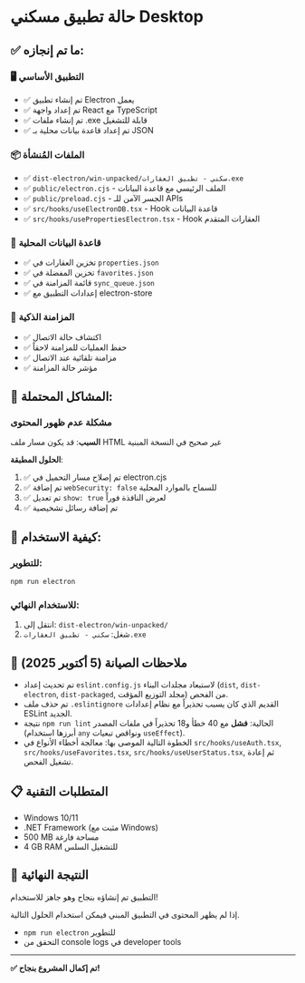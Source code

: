 # حالة تطبيق مسكني Desktop

## ✅ ما تم إنجازه:

### 🖥️ التطبيق الأساسي
- ✅ تم إنشاء تطبيق Electron يعمل
- ✅ تم إعداد واجهة React مع TypeScript
- ✅ تم إنشاء ملفات .exe قابلة للتشغيل
- ✅ تم إعداد قاعدة بيانات محلية بـ JSON

### 📦 الملفات المُنشأة
- ✅ `dist-electron/win-unpacked/سكني - تطبيق العقارات.exe`
- ✅ `public/electron.cjs` - الملف الرئيسي مع قاعدة البيانات
- ✅ `public/preload.cjs` - الجسر الآمن للـ APIs
- ✅ `src/hooks/useElectronDB.tsx` - Hook قاعدة البيانات
- ✅ `src/hooks/usePropertiesElectron.tsx` - Hook العقارات المتقدم

### 💾 قاعدة البيانات المحلية
- ✅ تخزين العقارات في `properties.json`
- ✅ تخزين المفضلة في `favorites.json`
- ✅ قائمة المزامنة في `sync_queue.json`
- ✅ إعدادات التطبيق مع electron-store

### 🔄 المزامنة الذكية
- ✅ اكتشاف حالة الاتصال
- ✅ حفظ العمليات للمزامنة لاحقاً
- ✅ مزامنة تلقائية عند الاتصال
- ✅ مؤشر حالة المزامنة

## 🔧 المشاكل المحتملة:

### مشكلة عدم ظهور المحتوى
**السبب**: قد يكون مسار ملف HTML غير صحيح في النسخة المبنية

**الحلول المطبقة**:
1. ✅ تم إصلاح مسار التحميل في electron.cjs
2. ✅ تم إضافة `webSecurity: false` للسماح بالموارد المحلية
3. ✅ تم تعديل `show: true` لعرض النافذة فوراً
4. ✅ تم إضافة رسائل تشخيصية

## 🚀 كيفية الاستخدام:

### للتطوير:
```bash
npm run electron
```

### للاستخدام النهائي:
1. انتقل إلى: `dist-electron/win-unpacked/`
2. شغل: `سكني - تطبيق العقارات.exe`

## 🧪 ملاحظات الصيانة (5 أكتوبر 2025)

- تم تحديث إعداد `eslint.config.js` لاستبعاد مجلدات البناء (`dist`, `dist-electron`, `dist-packaged`, مجلد التوزيع المؤقت) من الفحص.
- تم حذف ملف `.eslintignore` القديم الذي كان يسبب تحذيراً مع نظام إعدادات ESLint الجديد.
- نتيجة `npm run lint` الحالية: **فشل** مع 40 خطأ و18 تحذيراً في ملفات المصدر (أبرزها استخدام `any` ونواقص تبعيات `useEffect`).
- الخطوة التالية الموصى بها: معالجة أخطاء الأنواع في `src/hooks/useAuth.tsx`, `src/hooks/useFavorites.tsx`, `src/hooks/useUserStatus.tsx`, ثم إعادة تشغيل الفحص.

## 📋 المتطلبات التقنية

- Windows 10/11
- .NET Framework (مثبت مع Windows)
- 500 MB مساحة فارغة
- 4 GB RAM للتشغيل السلس

## 🎯 النتيجة النهائية

التطبيق تم إنشاؤه بنجاح وهو جاهز للاستخدام!

إذا لم يظهر المحتوى في التطبيق المبني فيمكن استخدام الحلول التالية.

- `npm run electron` للتطوير
- التحقق من console logs في developer tools

---

**✅ تم إكمال المشروع بنجاح!**
